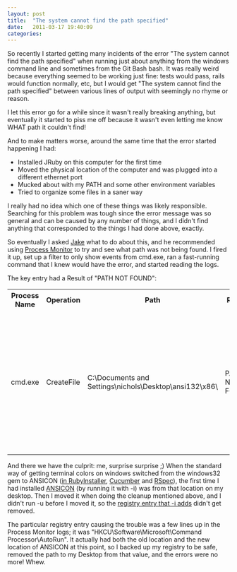 ```yaml
---
layout: post
title:  "The system cannot find the path specified"
date:   2011-03-17 19:40:09
categories:
---
```


So recently I started getting many incidents of the error "The system cannot find the path specified" when running just about anything from the windows command line and sometimes from the Git Bash bash. It was really weird because everything seemed to be working just fine: tests would pass, rails would function normally, etc, but I would get "The system cannot find the path specified" between various lines of output with seemingly no rhyme or reason.

I let this error go for a while since it wasn't really breaking anything, but eventually it started to piss me off because it wasn't even letting me know WHAT path it couldn't find!

And to make matters worse, around the same time that the error started happening I had:

<ul class="bulleted-list">
  <li>Installed JRuby on this computer for the first time</li>
  <li>Moved the physical location of the computer and was plugged into a different ethernet port</li>
  <li>Mucked about with my PATH and some other environment variables</li>
  <li>Tried to organize some files in a saner way</li>
</ul>

I really had no idea which one of these things was likely responsible. Searching for this problem was tough since the error message was so general and can be caused by any number of things, and I didn't find anything that corresponded to the things I had done above, exactly.

So eventually I asked <a href="http://jakegoulding.posterous.com/">Jake</a> what to do about this, and he recommended using <a href="http://technet.microsoft.com/en-us/sysinternals/bb896645">Process Monitor</a> to try and see what path was not being found. I fired it up, set up a filter to only show events from cmd.exe, ran a fast-running command that I knew would have the error, and started reading the logs.

The key entry had a Result of "PATH NOT FOUND":

<table>
  <tr>
    <th>Process Name</th>
    <th>Operation</th>
    <th>Path</th>
    <th>Result</th>
    <th>Detail</th>
  </tr>
  <tr>
    <td>cmd.exe</td>
    <td>CreateFile</td>
    <td>C:\Documents and Settings\nichols\Desktop\ansi132\x86\</td>
    <td>PATH NOT FOUND</td>
    <td>Desired Access: Read Data/List Directory, Synchronize, Disposition: Open, Options: Directory, Synchronous IO Non-Alert, Attributes: n/a, ShareMode: Read, Write, AllocationSize: n/a</td>
  </tr>
</table>

And there we have the culprit: me, surprise surprise ;) When the standard way of getting terminal colors on windows switched from the windows32 gem to ANSICON (<a href="https://groups.google.com/group/rubyinstaller/browse_thread/thread/2d2a62db7281509a/19bac4baa8c3845d?lnk=gst&q=ansi#">in RubyInstaller</a>, <a href="https://github.com/aslakhellesoy/cucumber/commit/1a2bd170ef7b292031a5e32fe77e8795825f4820">Cucumber</a> and <a href="https://github.com/rspec/rspec-core/commit/d5a39c92f90bc21ae6fe2ed54429033a680572bd">RSpec</a>), the first time I had installed <a href="http://adoxa.110mb.com/ansicon/">ANSICON</a> (by running it with -i) was from that location on my desktop. Then I moved it when doing the cleanup mentioned above, and I didn't run -u before I moved it, so the <a href="https://github.com/adoxa/ansicon">registry entry that -i adds</a> didn't get removed.

The particular registry entry causing the trouble was a few lines up in the Process Monitor logs; it was "HKCU\Software\Microsoft\Command Processor\AutoRun". It actually had both the old location and the new location of ANSICON at this point, so I backed up my registry to be safe, removed the path to my Desktop from that value, and the errors were no more! Whew.